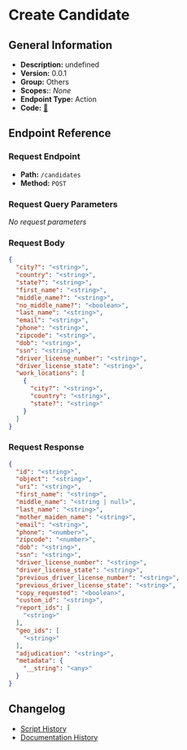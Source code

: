 # Create Candidate

## General Information

- **Description:** undefined
- **Version:** 0.0.1
- **Group:** Others
- **Scopes:**: _None_
- **Endpoint Type:** Action
- **Code:** [🔗](https://github.com/NangoHQ/integration-templates/tree/main/integrations/checkr-partner/actions/create-candidate.ts)

## Endpoint Reference

### Request Endpoint

- **Path:** `/candidates`
- **Method:** `POST`

### Request Query Parameters

_No request parameters_

### Request Body

```json
{
  "city?": "<string>",
  "country": "<string>",
  "state?": "<string>",
  "first_name": "<string>",
  "middle_name?": "<string>",
  "no_middle_name?": "<boolean>",
  "last_name": "<string>",
  "email": "<string>",
  "phone": "<string>",
  "zipcode": "<string>",
  "dob": "<string>",
  "ssn": "<string>",
  "driver_license_number": "<string>",
  "driver_license_state": "<string>",
  "work_locations": [
    {
      "city?": "<string>",
      "country": "<string>",
      "state?": "<string>"
    }
  ]
}
```

### Request Response

```json
{
  "id": "<string>",
  "object": "<string>",
  "uri": "<string>",
  "first_name": "<string>",
  "middle_name": "<string | null>",
  "last_name": "<string>",
  "mother_maiden_name": "<string>",
  "email": "<string>",
  "phone": "<number>",
  "zipcode": "<number>",
  "dob": "<string>",
  "ssn": "<string>",
  "driver_license_number": "<string>",
  "driver_license_state": "<string>",
  "previous_driver_license_number": "<string>",
  "previous_driver_license_state": "<string>",
  "copy_requested": "<boolean>",
  "custom_id": "<string>",
  "report_ids": [
    "<string>"
  ],
  "geo_ids": [
    "<string>"
  ],
  "adjudication": "<string>",
  "metadata": {
    "__string": "<any>"
  }
}
```

## Changelog

- [Script History](https://github.com/NangoHQ/integration-templates/commits/main/integrations/checkr-partner/actions/create-candidate.ts)
- [Documentation History](https://github.com/NangoHQ/integration-templates/commits/main/integrations/checkr-partner/actions/create-candidate.md)
